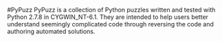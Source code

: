 #PyPuzz
PyPuzz is a collection of Python puzzles written and tested with Python 2.7.8 in CYGWIN_NT-6.1. They are intended to help users better understand seemingly complicated code through reversing the code and authoring automated solutions.
